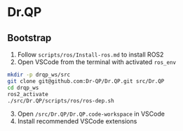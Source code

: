 # Dr.QP

## Bootstrap

1. Follow `scripts/ros/Install-ros.md` to install ROS2
2. Open VSCode from the terminal with activated `ros_env`

```bash
mkdir -p drqp_ws/src
git clone git@github.com:Dr-QP/Dr.QP.git src/Dr.QP
cd drqp_ws
ros2_activate
./src/Dr.QP/scripts/ros/ros-dep.sh
```

3. Open `/src/Dr.QP/Dr.QP.code-workspace` in VSCode
4. Install recommended VSCode extensions
